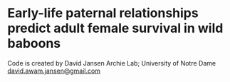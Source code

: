# Early-life paternal relationships predict adult female survival in wild baboons

Code is created by David Jansen
Archie Lab; University of Notre Dame
david.awam.jansen@gmail.com

